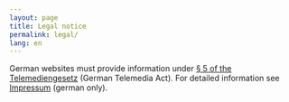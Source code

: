 ```yaml
---
layout: page
title: Legal notice
permalink: legal/
lang: en
---
```


German websites must provide information under [§ 5 of the Telemediengesetz](http://www.gesetze-im-internet.de/tmg/__5.html) (German Telemedia Act). For detailed information see [Impressum](/de/legal) (german only).

